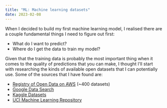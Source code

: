 ```yaml
---
title: "ML: Machine learning datasets"
date: 2023-02-08
---
```

When I decided to build my first machine learning model, I realised there are a couple fundamental things I need to figure out first:
- What do I want to predict?
- Where do I get the data to train my model?

Given that the training data is probably the most important thing when it comes to the quality of predictions that you can make, I thought I'll start with researching the kinds of available open datasets that I can potentially use. Some of the sources that I have found are:
- [Registry of Open Data on AWS](https://registry.opendata.aws/) (~400 datasets)
- [Google Data Search](https://datasetsearch.research.google.com/)
- [Kaggle Datasets](https://www.kaggle.com/datasets)
- [UCI Machine Learning Repository](https://archive.ics.uci.edu/ml/datasets.php)
